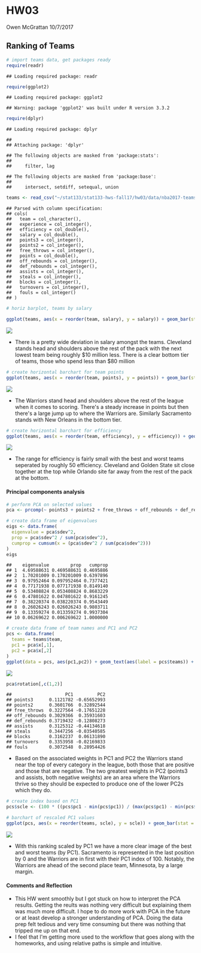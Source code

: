 HW03
================
Owen McGrattan
10/7/2017

Ranking of Teams
----------------

``` r
# import teams data, get packages ready
require(readr)
```

    ## Loading required package: readr

``` r
require(ggplot2)
```

    ## Loading required package: ggplot2

    ## Warning: package 'ggplot2' was built under R version 3.3.2

``` r
require(dplyr)
```

    ## Loading required package: dplyr

    ## 
    ## Attaching package: 'dplyr'

    ## The following objects are masked from 'package:stats':
    ## 
    ##     filter, lag

    ## The following objects are masked from 'package:base':
    ## 
    ##     intersect, setdiff, setequal, union

``` r
teams <- read_csv("~/stat133/stat133-hws-fall17/hw03/data/nba2017-teams.csv")
```

    ## Parsed with column specification:
    ## cols(
    ##   team = col_character(),
    ##   experience = col_integer(),
    ##   efficiency = col_double(),
    ##   salary = col_double(),
    ##   points3 = col_integer(),
    ##   points2 = col_integer(),
    ##   free_throws = col_integer(),
    ##   points = col_double(),
    ##   off_rebounds = col_integer(),
    ##   def_rebounds = col_integer(),
    ##   assists = col_integer(),
    ##   steals = col_integer(),
    ##   blocks = col_integer(),
    ##   turnovers = col_integer(),
    ##   fouls = col_integer()
    ## )

``` r
# horiz barplot, teams by salary

ggplot(teams, aes(x = reorder(team, salary), y = salary)) + geom_bar(stat = 'identity') + coord_flip() + geom_hline(yintercept = mean(teams$salary), color = "red") + labs(y = "Salary (in millions)", x = "Teams", title = "NBA Teams ranked by Total Salary")
```

![](hw03-owen-mcgrattan_files/figure-markdown_github/unnamed-chunk-2-1.png)

-   There is a pretty wide deviation in salary amongst the teams. Cleveland stands head and shoulders above the rest of the pack with the next lowest team being roughly $10 million less. There is a clear bottom tier of teams, those who spend less than $80 million

``` r
# create horizontal barchart for team points
ggplot(teams, aes(x = reorder(team, points), y = points)) + geom_bar(stat = 'identity') + coord_flip() + geom_hline(yintercept = mean(teams$points), color = "red") + labs(y = "Points", x = "Teams", title = "NBA Teams ranked by Total Points")
```

![](hw03-owen-mcgrattan_files/figure-markdown_github/unnamed-chunk-3-1.png)

-   The Warriors stand head and shoulders above the rest of the league when it comes to scoring. There's a steady increase in points but then there's a large jump up to where the Warriors are. Similarly Sacramento stands with New Orleans in the bottom tier.

``` r
# create horizontal barchart for efficiency
ggplot(teams, aes(x = reorder(team, efficiency), y = efficiency)) + geom_bar(stat = 'identity') + coord_flip() + geom_hline(yintercept = mean(teams$efficiency), color = "red") + labs(y = "Efficiency", x = "Teams", title = "NBA Teams ranked by Total Efficiency")
```

![](hw03-owen-mcgrattan_files/figure-markdown_github/unnamed-chunk-4-1.png)

-   The range for efficiency is fairly small with the best and worst teams seperated by roughly 50 efficiency. Cleveland and Golden State sit close together at the top while Orlando site far away from the rest of the pack at the bottom.

#### Principal components analysis

``` r
# perform PCA on selected values
pca <- prcomp(~ points3 + points2 + free_throws + off_rebounds + def_rebounds + assists + steals + blocks + turnovers + fouls, data = teams, scale. = TRUE)
```

``` r
# create data frame of eigenvalues
eigs <- data.frame(
  eigenvalue = pca$sdev^2,
  prop = pca$sdev^2 / sum(pca$sdev^2),
  cumprop = cumsum(x = (pca$sdev^2 / sum(pca$sdev^2)))
)
eigs
```

    ##    eigenvalue        prop   cumprop
    ## 1  4.69588631 0.469588631 0.4695886
    ## 2  1.70201009 0.170201009 0.6397896
    ## 3  0.97952464 0.097952464 0.7377421
    ## 4  0.77171938 0.077171938 0.8149140
    ## 5  0.53408824 0.053408824 0.8683229
    ## 6  0.47801622 0.047801622 0.9161245
    ## 7  0.38220374 0.038220374 0.9543449
    ## 8  0.26026243 0.026026243 0.9803711
    ## 9  0.13359274 0.013359274 0.9937304
    ## 10 0.06269622 0.006269622 1.0000000

``` r
# create data frame of team names and PC1 and PC2
pcs <- data.frame(
  teams = teams$team,
  pc1 = pca$x[,1],
  pc2 = pca$x[,2]
)
ggplot(data = pcs, aes(pc1,pc2)) + geom_text(aes(label = pcs$teams)) + labs(x = "PC1", y = "PC2", title = "PCA plot (PC1 and PC2)")
```

![](hw03-owen-mcgrattan_files/figure-markdown_github/unnamed-chunk-7-1.png)

``` r
pca$rotation[,c(1,2)]
```

    ##                    PC1         PC2
    ## points3      0.1121782 -0.65652993
    ## points2      0.3601766  0.32892544
    ## free_throws  0.3227564 -0.17651228
    ## off_rebounds 0.3029366  0.35931603
    ## def_rebounds 0.3719432 -0.12808273
    ## assists      0.3125312 -0.44134618
    ## steals       0.3447256 -0.03540585
    ## blocks       0.3162237  0.06131890
    ## turnovers    0.3353958 -0.02169833
    ## fouls        0.3072548  0.28954426

-   Based on the associated weights in PC1 and PC2 the Warriors stand near the top of every category in the league, both those that are positive and those that are negative. The two greatest weights in PC2 (points3 and assists, both negative weights) are an area where the Warriors thrive so they should be expected to produce one of the lower PC2s which they do.

``` r
# create index based on PC1
pcs$scle <- (100 * ((pcs$pc1 - min(pcs$pc1)) / (max(pcs$pc1) - min(pcs$pc1))))

# barchart of rescaled PC1 values
ggplot(pcs, aes(x = reorder(teams, scle), y = scle)) + geom_bar(stat = 'identity') + coord_flip() + labs(y = "First PC (scaled from 0 to 100)", x = "Team", title = "NBA Teams Ranked by scaled PC1")
```

![](hw03-owen-mcgrattan_files/figure-markdown_github/unnamed-chunk-9-1.png)

-   With this ranking scaled by PC1 we have a more clear image of the best and worst teams (by PC1). Sacramento is represented in the last position by 0 and the Warriors are in first with their PC1 index of 100. Notably, the Warriors are ahead of the second place team, Minnesota, by a large margin.

#### Comments and Reflection

-   This HW went smoothly but I got stuck on how to interpret the PCA results. Getting the reults was nothing very difficult but explaining them was much more difficult. I hope to do more work with PCA in the future or at least develop a stronger understanding of PCA. Doing the data prep felt tedious and very time consuming but there was nothing that tripped me up on that end.
-   I feel that I'm getting more used to the workflow that goes along with the homeworks, and using relative paths is simple and intuitive.
